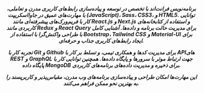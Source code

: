 <div align="center">

<h5 >
برنامه‌نویس فرانت‌اند با تخصص در توسعه و پیاده‌سازی رابط‌های کاربری مدرن و تعاملی، با مهارت‌های عمیق در جاوااسکریپت (JavaScript)، Sass، CSS3، و HTML5. توانایی کار با فریم‌ورک‌های پیشرفته‌ای مانند React.js و Next.js و استفاده از کتابخانه‌های کاربردی مانند Redux و React Query برای مدیریت حالت برنامه و داده‌ها. آشنایی کامل با طراحی واکنش‌گرا با استفاده از Bootstrap، Tailwind CSS و Material-UI برای ایجاد رابط‌های کاربری جذاب و حرفه‌ای.

تجربه کار با Git و Github برای مدیریت کدها و همکاری تیمی، و تسلط بر کار با APIهای REST و GraphQL جهت ارتباط موثر با سرورها و پایگاه داده‌ها. همچنین توانایی کار با پایگاه داده MongoDB برای ذخیره و مدیریت داده‌های برنامه‌های کاربردی.

این مهارت‌ها امکان طراحی و پیاده‌سازی برنامه‌های وب مدرن، مقیاس‌پذیر و کاربرپسند را به بهترین نحو ممکن فراهم می‌کنند.
  
</h1>  

  
</div>    

